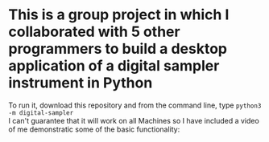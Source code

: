 # This is a group project in which I collaborated with 5 other programmers to build a desktop application of a digital sampler instrument in Python
To run it, download this repository and from the command line, type ``python3 -m digital-sampler``<br>
I can't guarantee that it will work on all Machines so I have included a video of me demonstratic some of the basic functionality:

